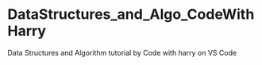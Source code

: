 # DataStructures_and_Algo_CodeWithHarry
Data Structures and Algorithm tutorial by Code with harry on VS Code
